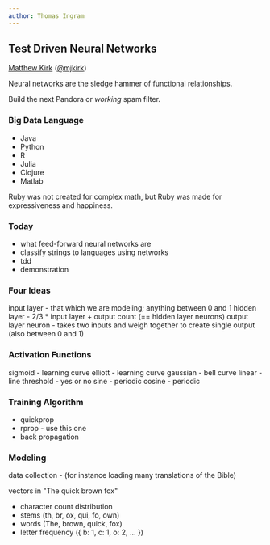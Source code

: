 ```yaml
---
author: Thomas Ingram
---
```


## Test Driven Neural Networks

[Matthew Kirk](http://modulus7.com/rubyconf) ([@mjkirk](https://twitter.com/mjkirk))


Neural networks are the sledge hammer of functional relationships.

Build the next Pandora or *working* spam filter.


### Big Data Language

* Java
* Python
* R
* Julia
* Clojure
* Matlab

Ruby was not created for complex math, but Ruby was made for expressiveness and happiness.


### Today

* what feed-forward neural networks are
* classify strings to languages using networks
* tdd
* demonstration


### Four Ideas

input layer - that which we are modeling; anything between 0 and 1
hidden layer - 2/3 * input layer + output count (== hidden layer neurons)
output layer
neuron - takes two inputs and weigh together to create single output (also between 0 and 1)


### Activation Functions

sigmoid - learning curve
elliott - learning curve
gaussian - bell curve
linear - line
threshold - yes or no
sine - periodic
cosine - periodic


### Training Algorithm

* quickprop
* rprop - use this one
* back propagation


### Modeling

data collection - (for instance loading many translations of the Bible)

vectors in "The quick brown fox"
* character count distribution
* stems (th, br, ox, qui, fo, own)
* words (The, brown, quick, fox)
* letter frequency ({ b: 1, c: 1, o: 2, ... })
